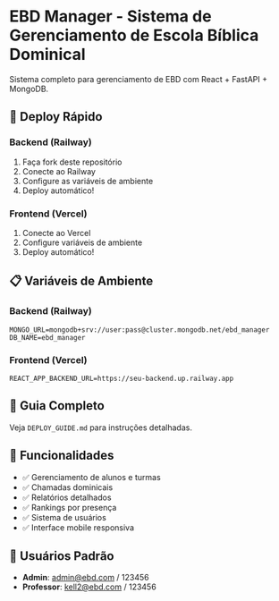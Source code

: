 # EBD Manager - Sistema de Gerenciamento de Escola Bíblica Dominical

Sistema completo para gerenciamento de EBD com React + FastAPI + MongoDB.

## 🚀 Deploy Rápido

### Backend (Railway)
1. Faça fork deste repositório
2. Conecte ao Railway
3. Configure as variáveis de ambiente
4. Deploy automático!

### Frontend (Vercel)
1. Conecte ao Vercel
2. Configure variáveis de ambiente
3. Deploy automático!

## 📋 Variáveis de Ambiente

### Backend (Railway)
```
MONGO_URL=mongodb+srv://user:pass@cluster.mongodb.net/ebd_manager
DB_NAME=ebd_manager
```

### Frontend (Vercel)
```
REACT_APP_BACKEND_URL=https://seu-backend.up.railway.app
```

## 📖 Guia Completo
Veja `DEPLOY_GUIDE.md` para instruções detalhadas.

## 🔧 Funcionalidades
- ✅ Gerenciamento de alunos e turmas
- ✅ Chamadas dominicais
- ✅ Relatórios detalhados
- ✅ Rankings por presença
- ✅ Sistema de usuários
- ✅ Interface mobile responsiva

## 👥 Usuários Padrão
- **Admin**: admin@ebd.com / 123456
- **Professor**: kell2@ebd.com / 123456
